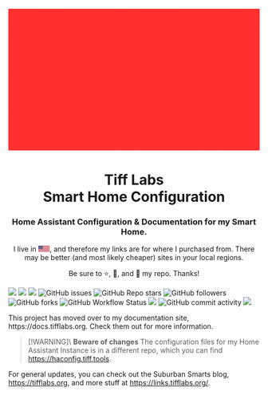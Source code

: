 <p align="center">
  <img src="images/tifflabs.gif" width="1200"/>
</p>

<h1 align="center">Tiff Labs <br />Smart Home Configuration</h1>
<h3 align="center">Home Assistant Configuration &amp; Documentation for my Smart Home.</h3>
<p align="center">
  I live in <img src="images/us.png"/>, and therefore my links are for where I purchased from. There may be better (and most likely cheaper) sites in your local regions.</p>
<p align="center">Be sure to ⭐, 👀, and 🍴 my repo. Thanks!</p> 
<p>
  <img<img src="https://img.shields.io/github/last-commit/twhite96/SmartHome?color=%234af2a1&style=for-the-badge">
  <img src="https://img.shields.io/badge/HA-Version_10.3-41BDF5?style=for-the-badge&logo=homeassistant">
  <img src="https://img.shields.io/maintenance/yes/2023?color=%234af2a1&style=for-the-badge">
  <img src="https://img.shields.io/badge/License-Unlicense-blueviolet?style=for-the-badge" />
  <img alt="GitHub issues" src="https://img.shields.io/github/issues/twhite96/tifflabs?color=%234af2a1&style=for-the-badge">
  <img alt="GitHub Repo stars" src="https://img.shields.io/github/stars/twhite96/tifflabs?color=%23ff000f&style=for-the-badge">
  <img alt="GitHub followers" src="https://img.shields.io/github/followers/twhite96?style=for-the-badge">
  <img alt="GitHub forks" src="https://img.shields.io/github/forks/twhite96/tifflabs?color=%23fa476f&style=for-the-badge">
  <img alt="GitHub Workflow Status" src="https://img.shields.io/github/actions/workflow/status/twhite96/tifflabs/ci.yml?branch=main&color=4AF2A1&style=for-the-badge"  >
  <img src="https://uptime.tifflabs.org/api/badge/1/status?upColor=%232ece9d&downColor=%23ff0000&pendingColor=%23eb64b9&maintenanceColor=%23b4dce7&style=for-the-badge" />
  <img alt="GitHub commit activity" src="https://img.shields.io/github/commit-activity/w/twhite96/SuburbanSmarts?color=%234fbad6&style=for-the-badge">
  <a href="https://www.buymeacoffee.com/tifflabs">
    <img src="https://img.shields.io/badge/Buy_Me_A_Coffee-gray?style=for-the-badge&logo=buy-me-a-coffee&logoColor=fdd937" />
  </a>
</p>
This project has moved over to my documentation site, https://docs.tifflabs.org. Check them out for more information.


> [!WARNING]\ **Beware of changes**
The configuration files for my Home Assistant Instance is in a different repo, which you can find https://haconfig.tiff.tools.

For general updates, you can check out the Suburban Smarts blog, https://tifflabs.org, and more stuff at https://links.tifflabs.org/.



<!-- <img src="https://uptime.tifflabs.org/api/badge/8/status?upColor=%23b4dce7&downColor=%23f25d2e&pendingColor=%23eb64b9&maintenanceColor=%232ece9d&style=for-the-badge"> -->